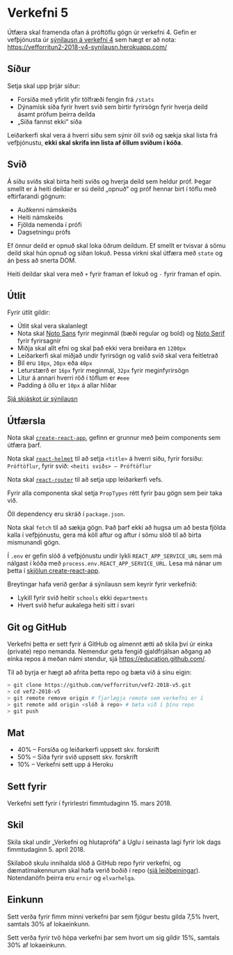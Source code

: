 # Verkefni 5

Útfæra skal framenda ofan á próftöflu gögn úr verkefni 4. Gefin er vefþjónusta úr [sýnilausn á verkefni 4](https://github.com/vefforritun/vef2-2018-v4-synilausn) sem hægt er að nota:
https://vefforritun2-2018-v4-synilausn.herokuapp.com/

## Síður

Setja skal upp þrjár síður:

* Forsíða með yfirlit yfir tölfræði fengin frá `/stats`
* Dýnamísk síða fyrir hvert svið sem birtir fyrirsögn fyrir hverja deild ásamt prófum þeirra deilda
* „Síða fannst ekki“ síða

Leiðarkerfi skal vera á hverri síðu sem sýnir öll svið og sækja skal lista frá vefþjónustu, **ekki skal skrifa inn lista af öllum sviðum í kóða**.

## Svið

Á síðu sviðs skal birta heiti sviðs og hverja deild sem heldur próf. Þegar smellt er á heiti deildar er sú deild „opnuð“ og próf hennar birt í töflu með eftirfarandi gögnum:

* Auðkenni námskeiðs
* Heiti námskeiðs
* Fjölda nemenda í prófi
* Dagsetningu prófs

Ef önnur deild er opnuð skal loka öðrum deildum. Ef smellt er tvisvar á sömu deild skal hún opnuð og síðan lokuð. Þessa virkni skal útfæra með `state` og án þess að snerta DOM.

Heiti deildar skal vera með `+` fyrir framan ef lokuð og `-` fyrir framan ef opin.

## Útlit

Fyrir útlit gildir:

* Útlit skal vera skalanlegt
* Nota skal [Noto Sans](https://fonts.google.com/specimen/Noto+Sans) fyrir meginmál (bæði regular og bold) og [Noto Serif](https://fonts.google.com/specimen/Noto+Serif) fyrir fyrirsagnir
* Miðja skal allt efni og skal það ekki vera breiðara en `1200px`
* Leiðarkerfi skal miðjað undir fyrirsögn og valið svið skal vera feitletrað
* Bil eru `10px`, `20px` eða `40px`
* Leturstærð er `16px` fyrir meginmál, `32px` fyrir meginfyrirsögn
* Litur á annari hverri röð í töflum er `#eee`
* Padding á öllu er `10px` á allar hliðar

[Sjá skjáskot úr sýnilausn](layout/)

## Útfærsla

Nota skal [`create-react-app`](https://github.com/facebook/create-react-app), gefinn er grunnur með þeim components sem útfæra þarf.

Nota skal [`react-helmet`](https://github.com/nfl/react-helmet) til að setja `<title>` á hverri síðu, fyrir forsíðu: `Próftöflur`, fyrir svið: `<heiti sviðs> – Próftöflur`

Nota skal [`react-router`](https://reacttraining.com/react-router/web) til að setja upp leiðarkerfi vefs.

Fyrir alla componenta skal setja `PropTypes` rétt fyrir þau gögn sem þeir taka við.

Öll dependency eru skráð í `package.json`.

Nota skal `fetch` til að sækja gögn. Það þarf ekki að hugsa um að besta fjölda kalla í vefþjónustu, gera má köll aftur og aftur í sömu slóð til að birta mismunandi gögn.

Í `.env` er gefin slóð á vefþjónustu undir lykli `REACT_APP_SERVICE_URL` sem má nálgast í kóða með `process.env.REACT_APP_SERVICE_URL`. Lesa má nánar um þetta í [skjölun create-react-app](https://github.com/facebook/create-react-app/blob/master/packages/react-scripts/template/README.md#adding-custom-environment-variables).

Breytingar hafa verið gerðar á sýnilausn sem keyrir fyrir verkefnið:

* Lykill fyrir svið heitir `schools` ekki `departments`
* Hvert svið hefur aukalega heiti sitt í svari

## Git og GitHub

Verkefni þetta er sett fyrir á GitHub og almennt ætti að skila því úr einka (private) repo nemanda. Nemendur geta fengið gjaldfrjálsan aðgang að einka repos á meðan námi stendur, sjá https://education.github.com/.

Til að byrja er hægt að afrita þetta repo og bæta við á sínu eigin:

```bash
> git clone https://github.com/vefforritun/vef2-2018-v5.git
> cd vef2-2018-v5
> git remote remove origin # fjarlægja remote sem verkefni er í
> git remote add origin <slóð á repo> # bæta við í þínu repo
> git push
```

## Mat

* 40% – Forsíða og leiðarkerfi uppsett skv. forskrift
* 50% – Síða fyrir svið uppsett skv. forskrift
* 10% – Verkefni sett upp á Heroku

## Sett fyrir

Verkefni sett fyrir í fyrirlestri fimmtudaginn 15. mars 2018.

## Skil

Skila skal undir „Verkefni og hlutaprófa“ á Uglu í seinasta lagi fyrir lok dags fimmtudaginn 5. apríl 2018.

Skilaboð skulu innihalda slóð á GitHub repo fyrir verkefni, og dæmatímakennurum skal hafa verið boðið í repo ([sjá leiðbeiningar](https://help.github.com/articles/inviting-collaborators-to-a-personal-repository/)). Notendanöfn þeirra eru `ernir` og `elvarhelga`.

## Einkunn

Sett verða fyrir fimm minni verkefni þar sem fjögur bestu gilda 7,5% hvert, samtals 30% af lokaeinkunn.

Sett verða fyrir tvö hópa verkefni þar sem hvort um sig gildir 15%, samtals 30% af lokaeinkunn.



